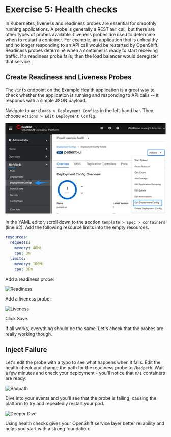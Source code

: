 # Exercise 5: Health checks

In Kubernetes, liveness and readiness probes are essential for smoothly running applications.
A probe is generally a REST `GET` call, but there are other types of probes available.
Liveness probes are used to determine when to restart a container.
For example, an application that is unhealthy and no longer responding to an API call would be restarted by OpenShift. Readiness probes determine when a container is ready to start receiving traffic. If a readiness probe fails, then the load balancer would deregister that service.

## Create Readiness and Liveness Probes

The `/info` endpoint on the Example Health application is a great way to check whether the application is running and responding to API calls -- it responds with a simple JSON payload.

Navigate to `Workloads > Deployment Configs` in the left-hand bar. Then, choose `Actions > Edit Deployment Config`.

![Deployment Configs](../.gitbook/assets/ocp43-dc.png)

In the YAML editor, scroll down to the section `template > spec > containers` (line 62). Add the following resource limits into the empty resources.

```yaml
resources:
  requests:
    memory: 40Mi
    cpu: 3m
  limits:
    memory: 100Mi
    cpu: 30m
```

Add a readiness probe:

![Readiness](../.gitbook/assets/health-checks-ui.png)

Add a liveness probe:

![Liveness](../.gitbook/assets/liveness-probe.png)

Click Save.

If all works, everything should be the same. Let's check that the probes are really working though.

## Inject Failure

Let's edit the probe with a typo to see what happens when it fails. Edit the health check and change the path for the readiness probe to `/badpath`. Wait a few minutes and check your deployment - you'll notice that `0/1` containers are ready:

![Badpath](../.gitbook/assets/badpath.png)

Dive into your events and you'll see that the probe is failing, causing the platform to try and repeatedly restart your pod.

![Deeper Dive](../.gitbook/assets/events.png)

Using health checks gives your OpenShift service layer better reliability and helps you start with a strong foundation.
